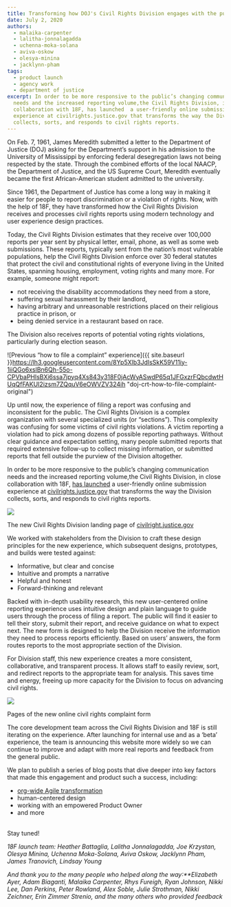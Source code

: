```yaml
---
title: Transforming how DOJ's Civil Rights Division engages with the public
date: July 2, 2020
authors:
  - malaika-carpenter
  - lalitha-jonnalagadda
  - uchenna-moka-solana
  - aviva-oskow
  - olesya-minina
  - jacklynn-pham
tags:
  - product launch
  - agency work
  - department of justice
excerpt: In order to be more responsive to the public’s changing communication
  needs and the increased reporting volume,the Civil Rights Division, in close
  collaboration with 18F, has launched  a user-friendly online submission
  experience at civilrights.justice.gov that transforms the way the Division
  collects, sorts, and responds to civil rights reports.
---
```

On Feb. 7, 1961, James Meredith submitted a letter to the Department of Justice (DOJ) asking for the Department’s support in his admission to the University of Mississippi by enforcing federal desegregation laws not being respected by the state. Through the combined efforts of the local NAACP, the Department of Justice, and the US Supreme Court, Meredith eventually became the first African-American student admitted to the university.

Since 1961, the Department of Justice has come a long way in making it easier for people to report discrimination or a violation of rights. Now, with the help of 18F, they have transformed how the Civil Rights Division receives and processes civil rights reports using modern technology and user experience design practices.

Today, the Civil Rights Division estimates that they receive over 100,000 reports per year sent by physical letter, email, phone, as well as some web submissions. These reports, typically sent from the nation’s most vulnerable populations, help the Civil Rights Division enforce over 30 federal statutes that protect the civil and constitutional rights of everyone living in the United States, spanning housing, employment, voting rights and many more. For example, someone might report:

* not receiving the disability accommodations they need from a store,
* suffering sexual harassment by their landlord,
* having arbitrary and unreasonable restrictions placed on their religious practice in prison, or
* being denied service in a restaurant based on race.

The Division also receives reports of potential voting rights violations, particularly during election season.

![Previous “how to file a complaint” experience]({{ site.baseurl }}https://lh3.googleusercontent.com/8Yp5Xlb3JdIsSkK59V11iy-1iiQGo6xslBn6Qh-55o-CPVbaPHlsBXi6ssa7jpyq4Xs843y318F0jAcWyASwdP65q1JFGxzrFQbcdwtHUqQfFAKUI2izsm7ZQquV6eOWVZV324ih "doj-crt-how-to-file-complaint-original")

Up until now, the experience of filing a report was confusing and inconsistent for the public. The Civil Rights Division is a complex organization with several specialized units (or “sections”). This complexity was confusing for some victims of civil rights violations. A victim reporting a violation had to pick among dozens of possible reporting pathways. Without clear guidance and expectation setting, many people submitted reports that required extensive follow-up to collect missing information, or submitted reports that fell outside the purview of the Division altogether.

In order to be more responsive to the public’s changing communication needs and the increased reporting volume,the Civil Rights Division, in close collaboration with 18F, [has launched](https://www.justice.gov/opa/pr/department-justice-announces-launch-civil-rights-reporting-portal) a user-friendly online submission experience at [civilrights.justice.gov](https://civilrights.justice.gov/) that transforms the way the Division collects, sorts, and responds to civil rights reports.

[![](https://lh3.googleusercontent.com/POeAJeyhfpaoFg0ob6biEgh5ZG9w4SveL43xQUQxAHy2R7HFuCqTt6Scd0wIfWEK7CSqdOYnpmnFa6OXwq75lvdfjn2JonUC0gOwfQuEfM4R6h6RUdCz01yObLd3YCV3BvAbMZnO)](https://civilrights.justice.gov/)

The new Civil Rights Division landing page of [civilright.justice.gov](https://civilrights.justice.gov/)

We worked with stakeholders from the Division to craft these design principles for the new experience, which subsequent designs, prototypes, and builds were tested against:

* Informative, but clear and concise
* Intuitive and prompts a narrative
* Helpful and honest
* Forward-thinking and relevant

Backed with in-depth usability research, this new user-centered online reporting experience uses intuitive design and plain language to guide users through the process of filing a report. The public will find it easier to tell their story, submit their report, and receive guidance on what to expect next. The new form is designed to help the Division receive the information they need to process reports efficiently. Based on users’ answers, the form routes reports to the most appropriate section of the Division.

For Division staff, this new experience creates a more consistent, collaborative, and transparent process. It allows staff to easily review, sort, and redirect reports to the appropriate team for analysis. This saves time and energy, freeing up more capacity for the Division to focus on advancing civil rights.

[![](https://lh5.googleusercontent.com/h8Tt07ApaAYdREq8hSGihPtibeWIck0_79zouu_nMeQ6m4R4jzNxdwq1irRKikKOdFsGRZuF73qpjP7o35AlszXn5O16A0rbguFfG83KhWnMru1gL--LoKZAUMP_gBtX-Wbg1L1s)](https://civilrights.justice.gov/report/)

Pages of the new online civil rights complaint form

The core development team across the Civil Rights Division and 18F is still iterating on the experience. After launching for internal use and as a ‘beta’ experience, the team is announcing this website more widely so we can continue to improve and adapt with more real reports and feedback from the general public.

We plan to publish a series of blog posts that dive deeper into key factors that made this engagement and product such a success, including:

* [org-wide Agile transformation](https://docs.google.com/document/d/1WJcyWU9kuffWkRAwLjkQAZjnHc-pUs0V9vjk5jr5k0k/edit#heading=h.uz22mu3e74ez)
* human-centered design
* working with an empowered Product Owner
* and more

\
Stay tuned!

*18F launch team: Heather Battaglia, Lalitha Jonnalagadda, Joe Krzystan, Olesya Minina, Uchenna Moka-Solana, Aviva Oskow, Jacklynn Pham, James Tranovich, Lindsay Young*

*And thank you to the many people who helped along the way:\*\*Elizabeth Ayer, Adam Biaganti, Malaika Carpenter, Rhys Fureigh, Ryan Johnson, Nikki Lee, Dan Perkins, Peter Rowland, Alex Soble, Julie Strothman, Nikki Zeichner, Erin Zimmer Strenio, and the many others who provided feedback*
